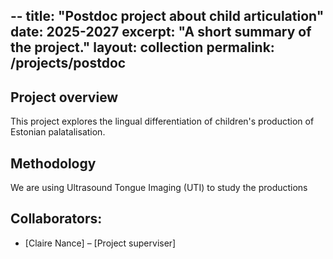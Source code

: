 --
title: "Postdoc project about child articulation"
date: 2025-2027
excerpt: "A short summary of the project."
layout: collection
permalink: /projects/postdoc
---
## Project overview

This project explores the lingual differentiation of children's production of Estonian palatalisation.

## Methodology
We are using Ultrasound Tongue Imaging (UTI) to study the productions

## Collaborators:
- [Claire Nance] – [Project superviser]
